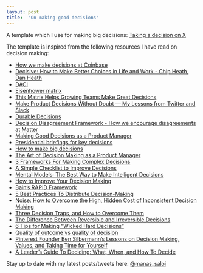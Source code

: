 ```yaml
---
layout: post
title:  "On making good decisions"
---
```


A template which I use for making big decisions: [Taking a decision on X](https://docs.google.com/document/d/19lXmZuv8YIA1jej7UHDh1f-uyanNsTjFB_QaYZNq_Zw/edit?usp=sharing)

The template is inspired from the following resources I have read on decision making:
- [How we make decisions at Coinbase](https://medium.com/@barmstrong/how-we-make-decisions-at-coinbase-cd6c630322e9)
- [Decisive: How to Make Better Choices in Life and Work - Chip Heath, Dan Heath](https://manassaloi.com/booksummaries/2017/07/16/decisive-health.html)
- [DACI](https://www.atlassian.com/team-playbook/plays/daci)
- [Eisenhower matrix](https://jamesclear.com/eisenhower-box)
- [This Matrix Helps Growing Teams Make Great Decisions](https://firstround.com/review/this-matrix-helps-growing-teams-make-great-decisions/)
- [Make Product Decisions Without Doubt — My Lessons from Twitter and Slack](https://firstround.com/review/make-product-decisions-without-doubt-my-lessons-from-twitter-and-slack/)
- [Durable Decisions](https://medium.com/swlh/durable-decisions-ceed2e93ee0b)
- [Decision Disagreement Framework - How we encourage disagreements at Matter](https://matterapp.com/blog/decision-disagreement-framework-how-we-encourage-disagreements-at-matter/)
- [Making Good Decisions as a Product Manager](https://blackboxofpm.com/making-good-decisions-as-a-product-manager-c66ddacc9e2b)
- [Presidential briefings for key decisions](https://manassaloi.com/2020/04/30/presidential-decision.html)
- [How to make big decisions](https://manassaloi.com/2019/02/23/how-to-make-big-decisions.html)
- [The Art of Decision Making as a Product Manager](https://www.sachinrekhi.com/the-art-of-decision-making-as-a-product-manager)
- [3 Frameworks For Making Complex Decisions](https://rushabhdoshi.com/2020/02/14/3-frameworks-for-making-complex-decisions.html)
- [A Simple Checklist to Improve Decisions](https://fs.blog/2011/06/before-you-make-that-big-decision/)
- [Mental Models: The Best Way to Make Intelligent Decisions ](https://fs.blog/mental-models/)
- [How to Improve Your Decision Making](https://www.rypeapp.com/blog/how-to-improve-decision-making-skill/)
- [Bain’s RAPID Framework](http://www.free-management-ebooks.com/news/bains-rapid-framework/)
- [5 Best Practices To Distribute Decision-Making](https://corporate-rebels.com/distribute-decision-making/)
- [Noise: How to Overcome the High, Hidden Cost of Inconsistent Decision Making](https://hbr.org/2016/10/noise)
- [Three Decision Traps, and How to Overcome Them](https://medium.com/@ameet/three-decision-traps-and-how-to-overcome-them-61a44be26917)
- [The Difference Between Reversible and Irreversible Decisions](https://fs.blog/2018/04/reversible-irreversible-decisions/)
- [6 Tips for Making “Wicked Hard Decisions”](https://medium.com/speroventures/6-tips-for-making-wicked-hard-decisions-c933aee0eb60)
- [Quality of outcome vs quality of decision](https://tomtunguz.com/outcome-quality-decision-quality/)
- [Pinterest Founder Ben Silbermann’s Lessons on Decision Making, Values, and Taking Time for Yourself](https://medium.com/@villageglobal/pinterest-founder-ben-silbermanns-lessons-on-decision-making-values-and-taking-time-for-yourself-5c76c1517a38)
- [A Leader’s Guide To Deciding: What, When, and How To Decide](https://medium.learningbyshipping.com/a-leader-s-guide-to-deciding-what-when-and-how-to-decide-f6caf659fa7e)

Stay up to date with my latest posts/tweets here: [@manas_saloi](http://twitter.com/manas_saloi)
